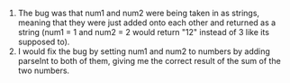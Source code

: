 1. The bug was that num1 and num2 were being taken in as strings, meaning that they were just added onto each other and returned as a string (num1 = 1 and num2 = 2 would return "12" instead of 3 like its supposed to).  
2. I would fix the bug by setting num1 and num2 to numbers by adding parseInt to both of them, giving me the correct result of the sum of the two numbers. 
